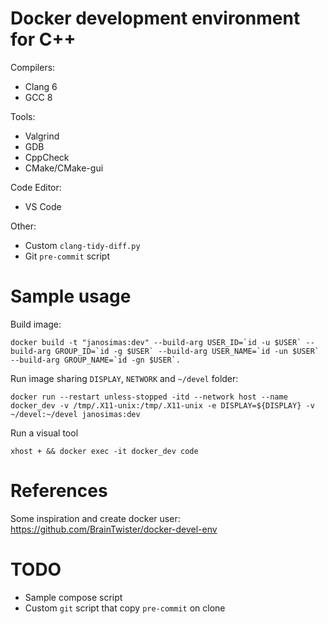 # Docker development environment for C++

Compilers:
  - Clang 6
  - GCC 8

Tools:
  - Valgrind
  - GDB
  - CppCheck
  - CMake/CMake-gui

Code Editor:
  - VS Code

Other:
  - Custom `clang-tidy-diff.py`
  - Git `pre-commit` script

# Sample usage

Build image:
```
docker build -t "janosimas:dev" --build-arg USER_ID=`id -u $USER` --build-arg GROUP_ID=`id -g $USER` --build-arg USER_NAME=`id -un $USER` --build-arg GROUP_NAME=`id -gn $USER`.
```

Run image sharing `DISPLAY`, `NETWORK` and `~/devel` folder:
```
docker run --restart unless-stopped -itd --network host --name docker_dev -v /tmp/.X11-unix:/tmp/.X11-unix -e DISPLAY=${DISPLAY} -v ~/devel:~/devel janosimas:dev
```

Run a visual tool
```
xhost + && docker exec -it docker_dev code
```

# References
Some inspiration and create docker user: https://github.com/BrainTwister/docker-devel-env

# TODO
  - Sample compose script
  - Custom `git` script that copy `pre-commit` on clone